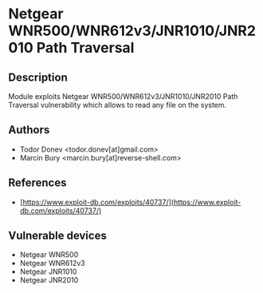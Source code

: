 # Netgear WNR500/WNR612v3/JNR1010/JNR2010 Path Traversal

## Description
Module exploits Netgear WNR500/WNR612v3/JNR1010/JNR2010 Path Traversal vulnerability which allows to read any file on the system.

## Authors
* Todor Donev <todor.donev[at]gmail.com>
* Marcin Bury <marcin.bury[at]reverse-shell.com>

## References
* [https://www.exploit-db.com/exploits/40737/](https://www.exploit-db.com/exploits/40737/)

## Vulnerable devices
* Netgear WNR500
* Netgear WNR612v3
* Netgear JNR1010
* Netgear JNR2010
